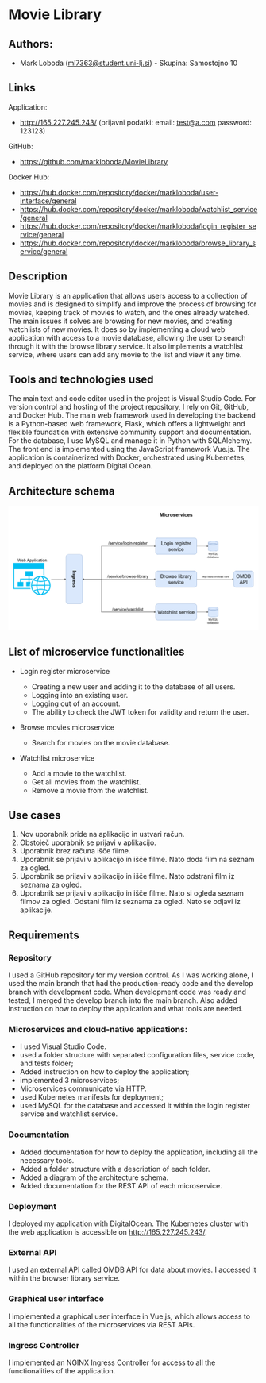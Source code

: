# Movie Library
## Authors:
- Mark Loboda (ml7363@student.uni-lj.si) - Skupina: Samostojno 10

## Links
Application:
- http://165.227.245.243/ (prijavni podatki: email: test@a.com password: 123123)

GitHub:
- https://github.com/markloboda/MovieLibrary

Docker Hub:
- https://hub.docker.com/repository/docker/markloboda/user-interface/general
- https://hub.docker.com/repository/docker/markloboda/watchlist_service/general
- https://hub.docker.com/repository/docker/markloboda/login_register_service/general
- https://hub.docker.com/repository/docker/markloboda/browse_library_service/general

## Description
Movie Library is an application that allows users access to a collection of movies and is designed to simplify and improve the process of browsing for movies, keeping track of movies to watch, and the ones already watched. The main issues it solves are browsing for new movies, and creating watchlists of new movies. It does so by implementing a cloud web application with access to a movie database, allowing the user to search through it with the browse library service. It also implements a watchlist service, where users can add any movie to the list and view it any time.

## Tools and technologies used
The main text and code editor used in the project is Visual Studio Code.
For version control and hosting of the project repository, I rely on Git, GitHub, and Docker Hub.
The main web framework used in developing the backend is a Python-based web framework, Flask, which offers a lightweight and flexible foundation with extensive community support and documentation.
For the database, I use MySQL and manage it in Python with SQLAlchemy.
The front end is implemented using the JavaScript framework Vue.js.
The application is containerized with Docker, orchestrated using Kubernetes, and deployed on the platform Digital Ocean.

<div style="page-break-after: always;"></div>

## Architecture schema
![alt text](../assets/architecture-schema.png)
## List of microservice functionalities
- Login register microservice
  - Creating a new user and adding it to the database of all users.
  - Logging into an existing user.
  - Logging out of an account.
  - The ability to check the JWT token for validity and return the user.

- Browse movies microservice
  - Search for movies on the movie database.

- Watchlist microservice
  - Add a movie to the watchlist.
  - Get all movies from the watchlist.
  - Remove a movie from the watchlist.

## Use cases
1. Nov uporabnik pride na aplikacijo in ustvari račun.
2. Obstoječ uporabnik se prijavi v aplikacijo.
3. Uporabnik brez računa išče filme.
4. Uporabnik se prijavi v aplikacijo in išče filme. Nato doda film na seznam za ogled.
5. Uporabnik se prijavi v aplikacijo in išče filme. Nato odstrani film iz seznama za ogled.
6. Uporabnik se prijavi v aplikacijo in išče filme. Nato si ogleda seznam filmov za ogled. Odstani film iz seznama za ogled. Nato se odjavi iz aplikacije.

<div style="page-break-after: always;"></div>

## Requirements

### Repository
I used a GitHub repository for my version control. As I was working alone, I used the main branch that had the production-ready code and the develop branch with development code. When development code was ready and tested, I merged the develop branch into the main branch. Also added instruction on how to deploy the application and what tools are needed.

### Microservices and cloud-native applications:
- I used Visual Studio Code.
- used a folder structure with separated configuration files, service code, and tests folder;
- Added instruction on how to deploy the application;
- implemented 3 microservices;
- Microservices communicate via HTTP.
- used Kubernetes manifests for deployment;
- used MySQL for the database and accessed it within the login register service and watchlist service.

### Documentation
- Added documentation for how to deploy the application, including all the necessary tools.
- Added a folder structure with a description of each folder.
- Added a diagram of the architecture schema.
- Added documentation for the REST API of each microservice.

### Deployment
I deployed my application with DigitalOcean. The Kubernetes cluster with the web application is accessible on http://165.227.245.243/.

### External API
I used an external API called OMDB API for data about movies. I accessed it within the browser library service.

### Graphical user interface
I implemented a graphical user interface in Vue.js, which allows access to all the functionalities of the microservices via REST APIs.

### Ingress Controller
I implemented an NGINX Ingress Controller for access to all the functionalities of the application.